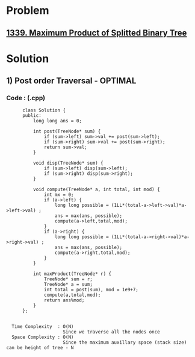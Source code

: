 # Problem

## [1339. Maximum Product of Splitted Binary Tree](https://leetcode.com/problems/maximum-product-of-splitted-binary-tree/)


# Solution 

## 1) Post order Traversal - OPTIMAL

       
      
      
   ### Code : (.cpp)
    
          class Solution {
          public:
              long long ans = 0;

              int post(TreeNode* sum) {
                  if (sum->left) sum->val += post(sum->left);
                  if (sum->right) sum->val += post(sum->right);
                  return sum->val;
              }

              void disp(TreeNode* sum) {
                  if (sum->left) disp(sum->left);
                  if (sum->right) disp(sum->right);
              }

              void compute(TreeNode* a, int total, int mod) {
                  int mx = 0;
                  if (a->left) {
                      long long possible = (1LL*(total-a->left->val)*a->left->val) ;
                      ans = max(ans, possible);
                      compute(a->left,total,mod);
                  }
                  if (a->right) {
                      long long possible = (1LL*(total-a->right->val)*a->right->val) ;
                      ans = max(ans, possible);
                      compute(a->right,total,mod);
                  }
              }

              int maxProduct(TreeNode* r) {
                  TreeNode* sum = r;
                  TreeNode* a = sum;
                  int total = post(sum), mod = 1e9+7;
                  compute(a,total,mod);
                  return ans%mod;
              }
          };

 
      Time Complexity  : O(N) 
                         Since we traverse all the nodes once
      Space Complexity : O(N)
                         Since the maximum auxillary space (stack size) can be height of tree - N
